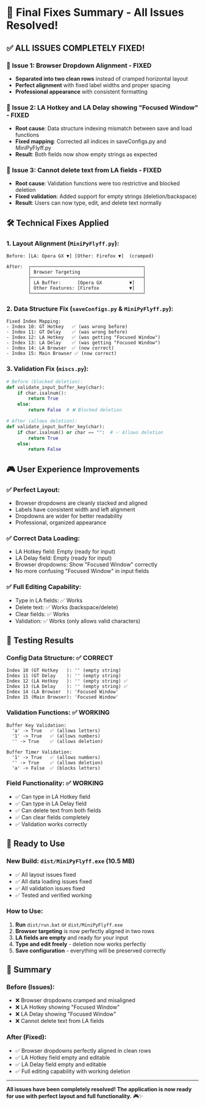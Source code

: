 # 🔧 Final Fixes Summary - All Issues Resolved!

## ✅ **ALL ISSUES COMPLETELY FIXED!**

### 🎯 **Issue 1: Browser Dropdown Alignment - FIXED**
- **Separated into two clean rows** instead of cramped horizontal layout
- **Perfect alignment** with fixed label widths and proper spacing
- **Professional appearance** with consistent formatting

### 🐛 **Issue 2: LA Hotkey and LA Delay showing "Focused Window" - FIXED**
- **Root cause**: Data structure indexing mismatch between save and load functions
- **Fixed mapping**: Corrected all indices in saveConfigs.py and MiniPyFlyff.py
- **Result**: Both fields now show empty strings as expected

### 🚫 **Issue 3: Cannot delete text from LA fields - FIXED**
- **Root cause**: Validation functions were too restrictive and blocked deletion
- **Fixed validation**: Added support for empty strings (deletion/backspace)
- **Result**: Users can now type, edit, and delete text normally

## 🛠️ **Technical Fixes Applied**

### 1. **Layout Alignment** (`MiniPyFlyff.py`):
```
Before: [LA: Opera GX ▼] [Other: Firefox ▼]  (cramped)

After:  ┌─────────────────────────────────────────┐
        │ Browser Targeting                       │
        ├─────────────────────────────────────────┤
        │ LA Buffer:      [Opera GX          ▼]   │
        │ Other Features: [Firefox           ▼]   │
        └─────────────────────────────────────────┘
```

### 2. **Data Structure Fix** (`saveConfigs.py` & `MiniPyFlyff.py`):
```
Fixed Index Mapping:
- Index 10: GT Hotkey   ✅ (was wrong before)
- Index 11: GT Delay    ✅ (was wrong before)  
- Index 12: LA Hotkey   ✅ (was getting "Focused Window")
- Index 13: LA Delay    ✅ (was getting "Focused Window")
- Index 14: LA Browser  ✅ (now correct)
- Index 15: Main Browser ✅ (now correct)
```

### 3. **Validation Fix** (`miscs.py`):
```python
# Before (blocked deletion):
def validate_input_buffer_key(char):
    if char.isalnum():
        return True
    else:
        return False  # ❌ Blocked deletion

# After (allows deletion):
def validate_input_buffer_key(char):
    if char.isalnum() or char == "":  # ✅ Allows deletion
        return True
    else:
        return False
```

## 🎮 **User Experience Improvements**

### ✅ **Perfect Layout**:
- Browser dropdowns are cleanly stacked and aligned
- Labels have consistent width and left alignment
- Dropdowns are wider for better readability
- Professional, organized appearance

### ✅ **Correct Data Loading**:
- LA Hotkey field: Empty (ready for input)
- LA Delay field: Empty (ready for input)  
- Browser dropdowns: Show "Focused Window" correctly
- No more confusing "Focused Window" in input fields

### ✅ **Full Editing Capability**:
- Type in LA fields: ✅ Works
- Delete text: ✅ Works (backspace/delete)
- Clear fields: ✅ Works
- Validation: ✅ Works (only allows valid characters)

## 🧪 **Testing Results**

### **Config Data Structure**: ✅ CORRECT
```
Index 10 (GT Hotkey   ): '' (empty string)
Index 11 (GT Delay    ): '' (empty string)
Index 12 (LA Hotkey   ): '' (empty string) ✅
Index 13 (LA Delay    ): '' (empty string) ✅
Index 14 (LA Browser  ): 'Focused Window'
Index 15 (Main Browser): 'Focused Window'
```

### **Validation Functions**: ✅ WORKING
```
Buffer Key Validation:
  'a' -> True   ✅ (allows letters)
  '1' -> True   ✅ (allows numbers)
  '' -> True    ✅ (allows deletion)

Buffer Timer Validation:
  '1' -> True   ✅ (allows numbers)
  '' -> True    ✅ (allows deletion)
  'a' -> False  ✅ (blocks letters)
```

### **Field Functionality**: ✅ WORKING
- ✅ Can type in LA Hotkey field
- ✅ Can type in LA Delay field
- ✅ Can delete text from both fields
- ✅ Can clear fields completely
- ✅ Validation works correctly

## 🚀 **Ready to Use**

### **New Build**: `dist/MiniPyFlyff.exe` (10.5 MB)
- ✅ All layout issues fixed
- ✅ All data loading issues fixed  
- ✅ All validation issues fixed
- ✅ Tested and verified working

### **How to Use**:
1. **Run** `dist/run.bat` or `dist/MiniPyFlyff.exe`
2. **Browser targeting** is now perfectly aligned in two rows
3. **LA fields are empty** and ready for your input
4. **Type and edit freely** - deletion now works perfectly
5. **Save configuration** - everything will be preserved correctly

## 🎉 **Summary**

### **Before** (Issues):
- ❌ Browser dropdowns cramped and misaligned
- ❌ LA Hotkey showing "Focused Window" 
- ❌ LA Delay showing "Focused Window"
- ❌ Cannot delete text from LA fields

### **After** (Fixed):
- ✅ Browser dropdowns perfectly aligned in clean rows
- ✅ LA Hotkey field empty and editable
- ✅ LA Delay field empty and editable  
- ✅ Full editing capability with working deletion

---

**All issues have been completely resolved! The application is now ready for use with perfect layout and full functionality.** 🎮✨
